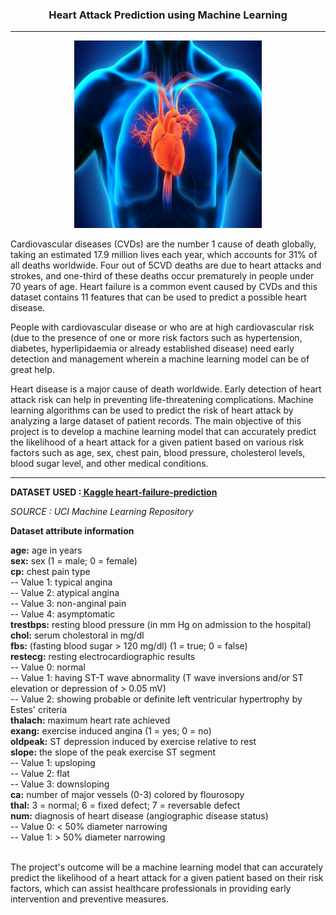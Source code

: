 <h3> <p align="center"> Heart Attack Prediction using Machine Learning</p> </h3>

---
<p align="center">
<img src="heart-failure-banner-bg.jpg" width="300" height="300" />
</p>
<p>
Cardiovascular diseases (CVDs) are the number 1 cause of death globally, taking an estimated 17.9 million lives each year, which accounts for 31% of all deaths worldwide. Four out of 5CVD deaths are due to heart attacks and strokes, and one-third of these deaths occur prematurely in people under 70 years of age. Heart failure is a common event caused by CVDs and this dataset contains 11 features that can be used to predict a possible heart disease.

People with cardiovascular disease or who are at high cardiovascular risk (due to the presence of one or more risk factors such as hypertension, diabetes, hyperlipidaemia or already established disease) need early detection and management wherein a machine learning model can be of great help.
</p>

<p>
Heart disease is a major cause of death worldwide. Early detection of heart attack risk can help in preventing life-threatening complications. Machine learning algorithms can be used to predict the risk of heart attack by analyzing a large dataset of patient records.
The main objective of this project is to develop a machine learning model that can accurately predict the likelihood of a heart attack for a given patient based on various risk factors such as age, sex, chest pain, blood pressure, cholesterol levels, blood sugar level, and other medical conditions.
<p>

---

**DATASET USED :[ Kaggle heart-failure-prediction](https://www.kaggle.com/datasets/fedesoriano/heart-failure-prediction)**

<i>SOURCE : UCI Machine Learning Repository</i>

**Dataset attribute information**

<b> age:</b> age in years<br>
<b> sex:</b> sex (1 = male; 0 = female)<br>
<b> cp:</b> chest pain type<br>
-- Value 1: typical angina<br>
-- Value 2: atypical angina<br>
-- Value 3: non-anginal pain<br>
-- Value 4: asymptomatic<br>
<b> trestbps:</b> resting blood pressure (in mm Hg on admission to the hospital)<br>
<b> chol:</b> serum cholestoral in mg/dl<br>
<b> fbs:</b> (fasting blood sugar > 120 mg/dl) (1 = true; 0 = false)<br>
<b> restecg:</b> resting electrocardiographic results<br>
-- Value 0: normal<br>
-- Value 1: having ST-T wave abnormality (T wave inversions and/or ST elevation or depression of > 0.05 mV)<br>
-- Value 2: showing probable or definite left ventricular hypertrophy by Estes' criteria<br>
<b> thalach:</b> maximum heart rate achieved<br>
<b> exang:</b> exercise induced angina (1 = yes; 0 = no)<br>
<b> oldpeak:</b> ST depression induced by exercise relative to rest<br>
<b> slope:</b> the slope of the peak exercise ST segment<br>
-- Value 1: upsloping<br>
-- Value 2: flat<br>
-- Value 3: downsloping<br>
<b> ca:</b> number of major vessels (0-3) colored by flourosopy<br>
<b> thal:</b> 3 = normal; 6 = fixed defect; 7 = reversable defect<br>
<b> num:</b> diagnosis of heart disease (angiographic disease status)<br>
-- Value 0: < 50% diameter narrowing<br>
-- Value 1: > 50% diameter narrowing<br>
<br>

The project's outcome will be a machine learning model that can accurately predict the likelihood of a heart attack for a given patient based on their risk factors, which can assist healthcare professionals in providing early intervention and preventive measures.

